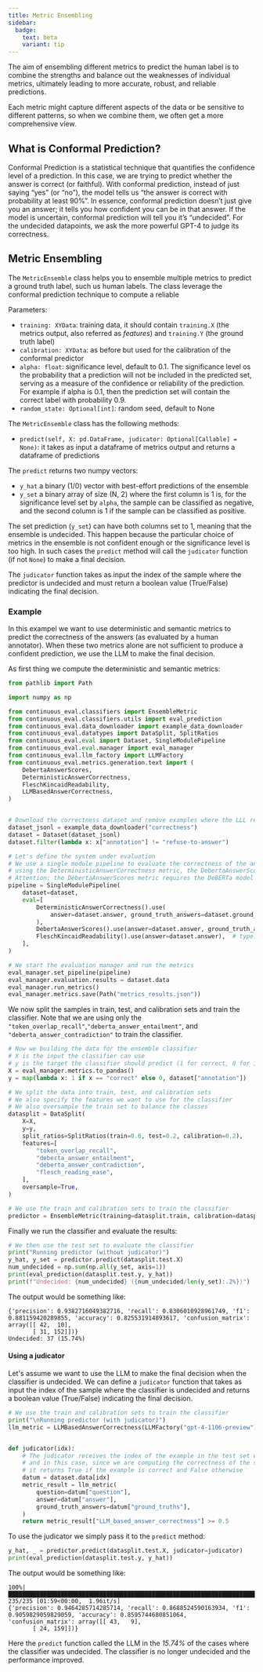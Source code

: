 ```yaml
---
title: Metric Ensembling
sidebar:
  badge:
    text: beta
    variant: tip
---
```



The aim of ensembling different metrics to predict the human label is to combine the strengths and balance out the weaknesses of individual metrics, ultimately leading to more accurate, robust, and reliable predictions. 

Each metric might capture different aspects of the data or be sensitive to different patterns, so when we combine them, we often get a more comprehensive view.

## What is Conformal Prediction?

Conformal Prediction is a statistical technique that quantifies the confidence level of a prediction.
In this case, we are trying to predict whether the answer is correct (or faithful).
With conformal prediction, instead of just saying “yes” (or “no”), the model tells us “the answer is correct with probability at least 90%”.
In essence, conformal prediction doesn’t just give you an answer; it tells you how confident you can be in that answer.
If the model is uncertain, conformal prediction will tell you it’s “undecided”. 
For the undecided datapoints, we ask the more powerful GPT-4 to judge its correctness.

## Metric Ensembling

The `MetricEnsemble` class helps you to ensemble multiple metrics to predict a ground truth label, such us human labels.
The class leverage the conformal prediction technique to compute a reliable 

Parameters:

- `training: XYData`: training data, it should contain `training.X` (the metrics output, also referred as _features_) and `training.Y` (the ground truth label)
- `calibration: XYData`: as before but used for the calibration of the conformal predictor
- `alpha: float`: significance level, default to 0.1. The significance level os the probability that a prediction will not be included in the predicted set, serving as a measure of the confidence or reliability of the prediction. For example if alpha is 0.1, then the prediction set will contain the correct label with probability 0.9.
- `random_state: Optional[int]`: random seed, default to None

The `MetricEnsemble` class has the following methods:

- `predict(self, X: pd.DataFrame, judicator: Optional[Callable] = None)`: it takes as input a dataframe of metrics output and returns a dataframe of predictions

The `predict` returns two numpy vectors:

- `y_hat` a binary (1/0) vector with best-effort predictions of the ensemble
- `y_set` a binary array of size (N, 2) where the first column is 1 is, for the significance level set by `alpha`, the sample can be classified as negative, and the second column is 1 if the sample can be classified as positive.

The set prediction (`y_set`) can have both columns set to 1, meaning that the ensemble is undecided.
This happen because the particular choice of metrics in the ensemble is not confident enough or the significance level is too high.
In such cases the `predict` method will call the `judicator` function (if not `None`) to make a final decision.

The `judicator` function takes as input the index of the sample where the predictor is undecided and must return a boolean value (True/False) indicating the final decision.

### Example

In this exampel we want to use deterministic and semantic metrics to predict the correctness of the answers (as evaluated by a human annotator).
When these two metrics alone are not sufficient to produce a confident prediction, we use the LLM to make the final decision.

As first thing we compute the deterministic and semantic metrics:

```python
from pathlib import Path

import numpy as np

from continuous_eval.classifiers import EnsembleMetric
from continuous_eval.classifiers.utils import eval_prediction
from continuous_eval.data_downloader import example_data_downloader
from continuous_eval.datatypes import DataSplit, SplitRatios
from continuous_eval.eval import Dataset, SingleModulePipeline
from continuous_eval.eval.manager import eval_manager
from continuous_eval.llm_factory import LLMFactory
from continuous_eval.metrics.generation.text import (
    DebertaAnswerScores,
    DeterministicAnswerCorrectness,
    FleschKincaidReadability,
    LLMBasedAnswerCorrectness,
)


# Download the correctness dataset and remove examples where the LLL refused to answer (i.e., said "I don't know")
dataset_jsonl = example_data_downloader("correctness")
dataset = Dataset(dataset_jsonl)
dataset.filter(lambda x: x["annotation"] != "refuse-to-answer")

# Let's define the system under evaluation
# We use a single module pipeline to evaluate the correctness of the answers
# using the DeterministicAnswerCorrectness metric, the DebertaAnswerScores metric, and the FleschKincaidReadability metric
# Attention: the DebertaAnswerScores metric requires the DeBERTa model (slow on CPU)
pipeline = SingleModulePipeline(
    dataset=dataset,
    eval=[
        DeterministicAnswerCorrectness().use(
            answer=dataset.answer, ground_truth_answers=dataset.ground_truths  # type: ignore
        ),
        DebertaAnswerScores().use(answer=dataset.answer, ground_truth_answers=dataset.ground_truths),  # type: ignore
        FleschKincaidReadability().use(answer=dataset.answer),  # type: ignore
    ],
)

# We start the evaluation manager and run the metrics
eval_manager.set_pipeline(pipeline)
eval_manager.evaluation.results = dataset.data
eval_manager.run_metrics()
eval_manager.metrics.save(Path("metrics_results.json"))
```

We now split the samples in train, test, and calibration sets and train the classifier.
Note that we are using only the `"token_overlap_recall"`,`"deberta_answer_entailment"`, and `"deberta_answer_contradiction"` to train the classifier.

```python
# Now we building the data for the ensemble classifier
# X is the input the classifier can use
# y is the target the classifier should predict (1 for correct, 0 for incorrect)
X = eval_manager.metrics.to_pandas()
y = map(lambda x: 1 if x == "correct" else 0, dataset["annotation"])

# We split the data into train, test, and calibration sets
# We also specify the features we want to use for the classifier
# We also oversample the train set to balance the classes
datasplit = DataSplit(
    X=X,
    y=y,
    split_ratios=SplitRatios(train=0.6, test=0.2, calibration=0.2),
    features=[
        "token_overlap_recall",
        "deberta_answer_entailment",
        "deberta_answer_contradiction",
        "flesch_reading_ease",
    ],
    oversample=True,
)

# We use the train and calibration sets to train the classifier
predictor = EnsembleMetric(training=datasplit.train, calibration=datasplit.calibration)
```

Finally we run the classifier and evaluate the results:

```python
# We then use the test set to evaluate the classifier
print("Running predictor (without judicator)")
y_hat, y_set = predictor.predict(datasplit.test.X)
num_undecided = np.sum(np.all(y_set, axis=1))
print(eval_prediction(datasplit.test.y, y_hat))
print(f"Undecided: {num_undecided} ({num_undecided/len(y_set):.2%})")
```

The output would be something like:

```text
{'precision': 0.9382716049382716, 'recall': 0.8306010928961749, 'f1': 0.881159420289855, 'accuracy': 0.825531914893617, 'confusion_matrix': array([[ 42,  10],
       [ 31, 152]])}
Undecided: 37 (15.74%)
```

#### Using a judicator

Let's assume we want to use the LLM to make the final decision when the classifier is undecided.
We can define a `judicator` function that takes as input the index of the sample where the classifier is undecided and returns a boolean value (True/False) indicating the final decision.

```python
# We use the train and calibration sets to train the classifier
print("\nRunning predictor (with judicator)")
llm_metric = LLMBasedAnswerCorrectness(LLMFactory("gpt-4-1106-preview"))


def judicator(idx):
    # The judicator receives the index of the example in the test set where the classifier is undecided
    # and in this case, since we are computing the correctness of the sample,
    # it returns True if the example is correct and False otherwise
    datum = dataset.data[idx]
    metric_result = llm_metric(
        question=datum["question"],
        answer=datum["answer"],
        ground_truth_answers=datum["ground_truths"],
    )
    return metric_result["LLM_based_answer_correctness"] >= 0.5
```

To use the judicator we simply pass it to the `predict` method:

```python
y_hat, _ = predictor.predict(datasplit.test.X, judicator=judicator)
print(eval_prediction(datasplit.test.y, y_hat))
```

The output would be something like:

```text
100%|███████████████████████████████████████████████████████████████████████████████████████████████████████████████████████| 235/235 [01:59<00:00,  1.96it/s]
{'precision': 0.9464285714285714, 'recall': 0.8688524590163934, 'f1': 0.9059829059829059, 'accuracy': 0.8595744680851064, 'confusion_matrix': array([[ 43,   9],
       [ 24, 159]])}
```

Here the `predict` function called the LLM in the _15.74%_ of the cases where the classifier was undecided.
The classifier is no longer undecided and the performance improved.

